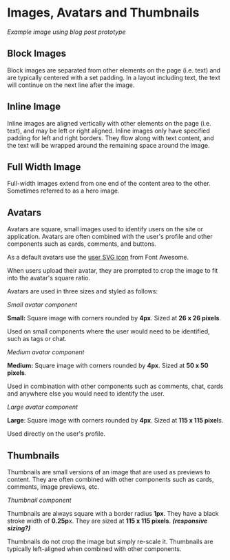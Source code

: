 # Images, Avatars and Thumbnails

*Example image using blog post prototype*

## Block Images

Block images are separated from other elements on the page \(i.e. text\) and are typically centered with a set padding. In a layout including text, the text will continue on the next line after the image.

## Inline Image

Inline images are aligned vertically with other elements on the page \(i.e. text\), and may be left or right aligned. Inline images only have specified padding for left and right borders. They flow along with text content, and the text will be wrapped around the remaining space around the image.

## Full Width Image

Full-width images extend from one end of the content area to the other. Sometimes referred to as a hero image. 

## Avatars

Avatars are square, small images used to identify users on the site or application. Avatars are often combined with the user's profile and other components such as cards, comments, and buttons.

As a default avatars use the [user SVG icon](https://fontawesome.com/icons/user?style=solid) from Font Awesome.

When users upload their avatar, they are prompted to crop the image to fit into the avatar's square ratio.

Avatars are used in three sizes and styled as follows:

*Small avatar component*

**Small:** Square image with corners rounded by **4px**. Sized at **26 x 26 pixels**.

Used on small components where the user would need to be identified, such as tags or chat.

*Medium avatar component*

**Medium:** Square image with corners rounded by **4px**. Sized at **50 x 50 pixels**.

Used in combination with other components such as comments, chat, cards and anywhere else you would need to identify the user.

*Large avatar component*

**Large**: Square image with corners rounded by **4px**. Sized at **115 x 115 pixel**s.

Used directly on the user's profile.

## Thumbnails

Thumbnails are small versions of an image that are used as previews to content. They are often combined with other components such as cards, comments, image previews, etc.

*Thumbnail component* 

Thumbnails are always square with a border radius **1px**. They have a black stroke width of **0.25p**x. They are sized at **115 x 115 pixels**. _**\(responsive sizing?\)**_

Thumbnails do not crop the image but simply re-scale it. Thumbnails are typically left-aligned when combined with other components.

